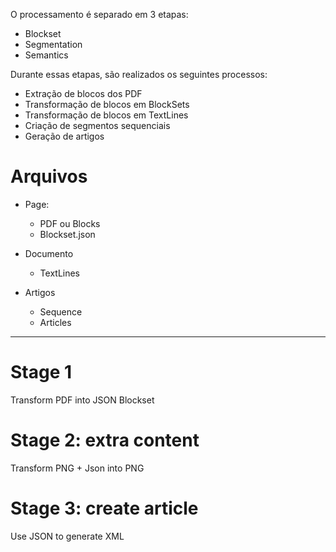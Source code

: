 O processamento é separado em 3 etapas:
- Blockset
- Segmentation
- Semantics

Durante essas etapas, são realizados os seguintes processos:
- Extração de blocos dos PDF
- Transformação de blocos em BlockSets
- Transformação de blocos em TextLines
- Criação de segmentos sequenciais
- Geração de artigos

# Arquivos

- Page:
    - PDF ou Blocks
    - Blockset.json

- Documento
    - TextLines

- Artigos
    - Sequence
    - Articles

------------------------------------------

# Stage 1

Transform PDF into JSON Blockset

# Stage 2: extra content

Transform PNG + Json into PNG

# Stage 3: create article

Use JSON to generate XML
